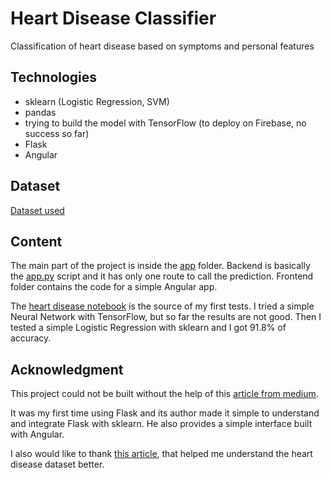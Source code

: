 # Heart Disease Classifier
Classification of heart disease based on symptoms and personal features

## Technologies
- sklearn (Logistic Regression, SVM)
- pandas
- trying to build the model with TensorFlow (to deploy on Firebase, no success so far)
- Flask
- Angular

## Dataset
[Dataset used](https://archive.ics.uci.edu/ml/datasets/Heart+Disease)

## Content
The main part of the project is inside the [app](https://github.com/jorgimello/heart-disease-classifier/tree/master/app) folder. Backend is basically the [app.py](https://github.com/jorgimello/heart-disease-classifier/blob/master/app/backend/app.py) script and it has only one route to call the prediction. Frontend folder contains the code for a simple Angular app. 

The [heart disease notebook](https://github.com/jorgimello/heart-disease-classifier/blob/master/heart_disease.ipynb) is the source of my first tests. I tried a simple Neural Network with TensorFlow, but so far the results are not good. Then I tested a simple Logistic Regression with sklearn and I got 91.8% of accuracy.

## Acknowledgment
This project could not be built without the help of this [article from medium](https://medium.com/@dvelsner/deploying-a-simple-machine-learning-model-in-a-modern-web-application-flask-angular-docker-a657db075280).

It was my first time using Flask and its author made it simple to understand and integrate Flask with sklearn.
He also provides a simple interface built with Angular.

I also would like to thank [this article](http://lucdemortier.github.io/projects/3_mcnulty.html), that helped me understand the heart disease dataset better.
